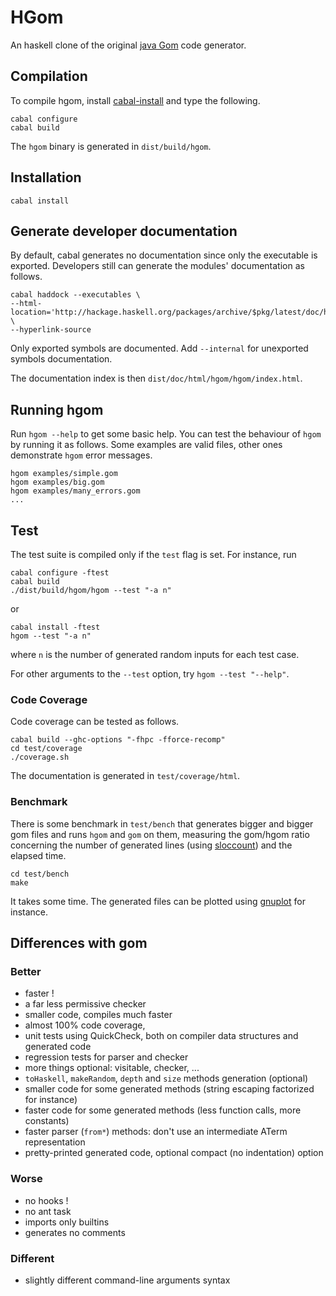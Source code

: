 # HGom #

An haskell clone of the original [java Gom](http://tom.loria.fr) code
generator.

## Compilation ##

To compile hgom, install 
[cabal-install](http://hackage.haskell.org/trac/hackage/wiki/CabalInstall)
and type the following.

    cabal configure
    cabal build

The `hgom` binary is generated in `dist/build/hgom`.

## Installation ##

    cabal install

## Generate developer documentation ##

By default, cabal generates no documentation since only the executable is
exported. Developers still can generate the modules' documentation as follows.

    cabal haddock --executables \
    --html-location='http://hackage.haskell.org/packages/archive/$pkg/latest/doc/html' \
    --hyperlink-source 

Only exported symbols are documented. Add `--internal` for unexported symbols
documentation.

The documentation index is then `dist/doc/html/hgom/hgom/index.html`.

## Running hgom ##

Run `hgom --help` to get some basic help. 
You can test the behaviour of `hgom` by running it as follows. Some examples
are valid files, other ones demonstrate `hgom` error messages.

    hgom examples/simple.gom
    hgom examples/big.gom
    hgom examples/many_errors.gom
    ...

## Test ##

The test suite is compiled only if the `test` flag is
set. For instance, run

    cabal configure -ftest
    cabal build
    ./dist/build/hgom/hgom --test "-a n"

or

    cabal install -ftest
    hgom --test "-a n"

where `n` is the number of generated random inputs for each test case.

For other arguments to the `--test` option, try `hgom --test "--help"`.

### Code Coverage ###

Code coverage can be tested as follows.

    cabal build --ghc-options "-fhpc -fforce-recomp"
    cd test/coverage
    ./coverage.sh

The documentation is generated in `test/coverage/html`.

### Benchmark ###

There is some benchmark in `test/bench` that generates bigger and bigger gom
files and runs `hgom` and `gom` on them, measuring the gom/hgom ratio
concerning the number of generated lines (using
[sloccount](http://www.dwheeler.com/sloccount)) and the elapsed time.

    cd test/bench
    make

It takes some time. The generated files can be plotted using
[gnuplot](http://www.gnuplot.info) for instance.

## Differences with gom ##

### Better ###

 * faster !
 * a far less permissive checker
 * smaller code, compiles much faster
 * almost 100% code coverage,
 * unit tests using QuickCheck, both on compiler 
   data structures and generated code
 * regression tests for parser and checker
 * more things optional: visitable, checker, ...
 * `toHaskell`, `makeRandom`, `depth` and `size`
    methods generation (optional)
 * smaller code for some generated 
   methods (string escaping factorized for instance)
 * faster code for some generated 
   methods (less function calls, more constants)
 * faster parser (`from*`) methods: don't use an
   intermediate ATerm representation
 * pretty-printed generated code, 
   optional compact (no indentation) option

### Worse ###

 * no hooks !
 * no ant task
 * imports only builtins
 * generates no comments

### Different ###

 * slightly different command-line arguments syntax
